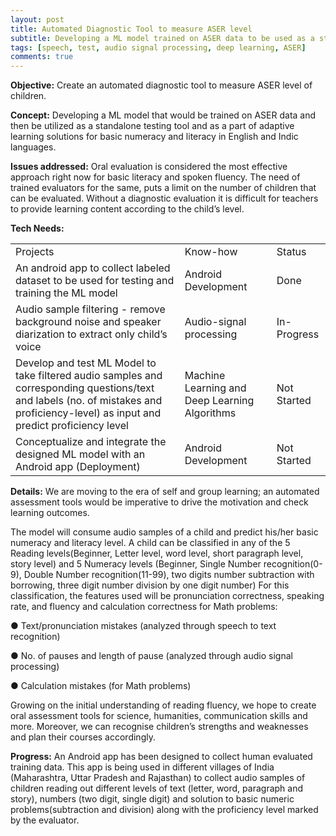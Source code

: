 ```yaml
---
layout: post
title: Automated Diagnostic Tool to measure ASER level
subtitle: Developing a ML model trained on ASER data to be used as a standalone testing tool and as a part of adaptive learning solutions
tags: [speech, test, audio signal processing, deep learning, ASER]
comments: true
---
```


**Objective:** Create an automated diagnostic tool to measure ASER level of children.

**Concept:** Developing a ML model that would be trained on ASER data and then be utilized as a standalone testing tool and as a part of adaptive learning solutions for basic numeracy and literacy in English and Indic languages.

**Issues addressed:** Oral evaluation is considered the most effective approach right now for basic literacy and spoken fluency. The need of trained evaluators for the same, puts a limit on the number of children that can be evaluated. Without a diagnostic evaluation it is difficult for teachers to provide learning content according to the child’s level.

**Tech Needs:**

<table>
  <tr>
    <td>Projects</td>
    <td>Know-how</td>
    <td>Status</td>
  </tr>
  <tr>
    <td>An android app to collect labeled dataset to be used for testing and training the ML model</td>
    <td>Android Development</td>
    <td>Done</td>
  </tr>
  <tr>
    <td>Audio sample filtering - remove background noise and speaker diarization to extract only child’s voice</td>
    <td>Audio-signal processing</td>
    <td>In-Progress</td>
  </tr>
  <tr>
    <td>Develop and test ML Model to take filtered audio samples and corresponding questions/text and labels (no. of mistakes and proficiency-level)  as input and predict proficiency level</td>
    <td>Machine Learning and Deep Learning Algorithms</td>
    <td>Not Started</td>
  </tr>
  <tr>
    <td>Conceptualize and integrate the designed ML model with an Android app (Deployment)</td>
    <td>Android Development</td>
    <td>Not Started</td>
  </tr>
</table>


**Details:** We are moving to the era of self and group learning; an automated assessment tools would be imperative to drive the motivation and check learning outcomes.

The model will consume audio samples of a child and predict his/her basic numeracy and literacy level. A child can be classified in any of the 5 Reading levels(Beginner, Letter level, word level, short paragraph level, story level)  and 5 Numeracy levels (Beginner, Single Number recognition(0-9), Double Number recognition(11-99), two digits number subtraction with borrowing, three digit number division by one digit number)
For this classification, the features used will be pronunciation correctness, speaking rate, and fluency and calculation correctness for Math problems:

●	Text/pronunciation mistakes (analyzed through speech to text recognition)

●	No. of pauses and length of pause (analyzed through audio signal processing)

●	Calculation mistakes (for Math problems)

Growing on the initial understanding of reading fluency, we hope to create oral assessment tools for science, humanities, communication skills and more. Moreover, we can recognise children’s strengths and weaknesses and plan their courses accordingly.

**Progress:** An Android app has been designed to collect human evaluated training data. This app is being used in different villages of India (Maharashtra, Uttar Pradesh and Rajasthan) to collect audio samples of children reading out different levels of text (letter, word, paragraph and story), numbers (two digit, single digit) and solution to basic numeric problems(subtraction and division) along with the proficiency level marked by the evaluator.
